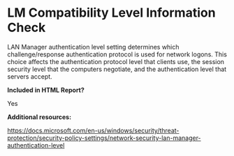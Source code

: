 # LM Compatibility Level Information Check

LAN Manager authentication level setting determines which challenge/response authentication protocol is used for network logons. This choice affects the authentication protocol level that clients use, the session security level that the computers negotiate, and the authentication level that servers accept.

**Included in HTML Report?**

Yes

**Additional resources:**

https://docs.microsoft.com/en-us/windows/security/threat-protection/security-policy-settings/network-security-lan-manager-authentication-level